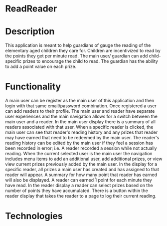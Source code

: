 # ReadReader

# Description

This application is meant to help guardians of gauge the reading of the elementary aged children they care for. Children are incentivized to read by the points they get per minute read. The main user/ guardian can add child-specific prizes to encourage the child to read. The guardian has the ability to add a point value on each prize.

# Functionality

A main user can be register as the main user of this application and then login with that same email/password combination.
Once registered a user can add readers to their profile.
The main user and reader have separate user experiences and the main navigation allows for a switch between the main user and a reader.
In the main user display there is a summary of all readers associated with that user. When a specific reader is clicked, the main user can see that reader's reading history and any prizes that reader may have earned that need to be redeemed by the main user. The reader's reading history can be edited by the main user if they feel a session has been recorded in error; i.e. A reader recorded a session while not actually reading.
When the current selected user is the main user the navigation includes menu items to add an additional user, add additional prizes, or view view current prizes previously added by the main user.
In the display for a specific reader, all prizes a main user has created and has assigned to that reader will appear. A summary for how many point that reader has earned will also be displayed. A reader can earned 1 point for each minute they have read.
In the reader display a reader can select prizes based on the number of points they have accumulated. There is a button within the reader display that takes the reader to a page to log their current reading.

# Technologies
